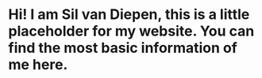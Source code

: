 # Hi! I am Sil van Diepen, this is a little placeholder for my website. You can find the most basic information of me here. 
